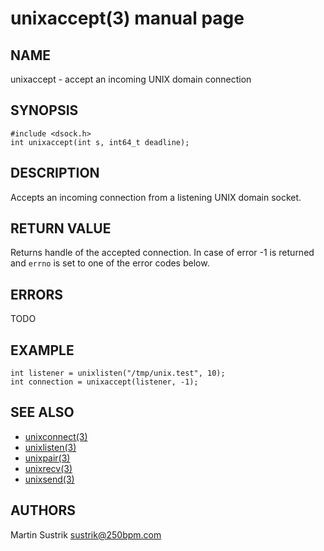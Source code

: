 # unixaccept(3) manual page

## NAME

unixaccept - accept an incoming UNIX domain connection

## SYNOPSIS

```
#include <dsock.h>
int unixaccept(int s, int64_t deadline);
```

## DESCRIPTION

Accepts an incoming connection from a listening UNIX domain socket.

## RETURN VALUE

Returns handle of the accepted connection. In case of error -1 is returned and `errno` is set to one of the error codes below.

## ERRORS

TODO

## EXAMPLE

```
int listener = unixlisten("/tmp/unix.test", 10);
int connection = unixaccept(listener, -1);
```

## SEE ALSO

* [unixconnect(3)](unixconnect.html)
* [unixlisten(3)](unixlisten.html)
* [unixpair(3)](unixpair.html)
* [unixrecv(3)](unixrecv.html)
* [unixsend(3)](unixsend.html)

## AUTHORS

Martin Sustrik <sustrik@250bpm.com>

